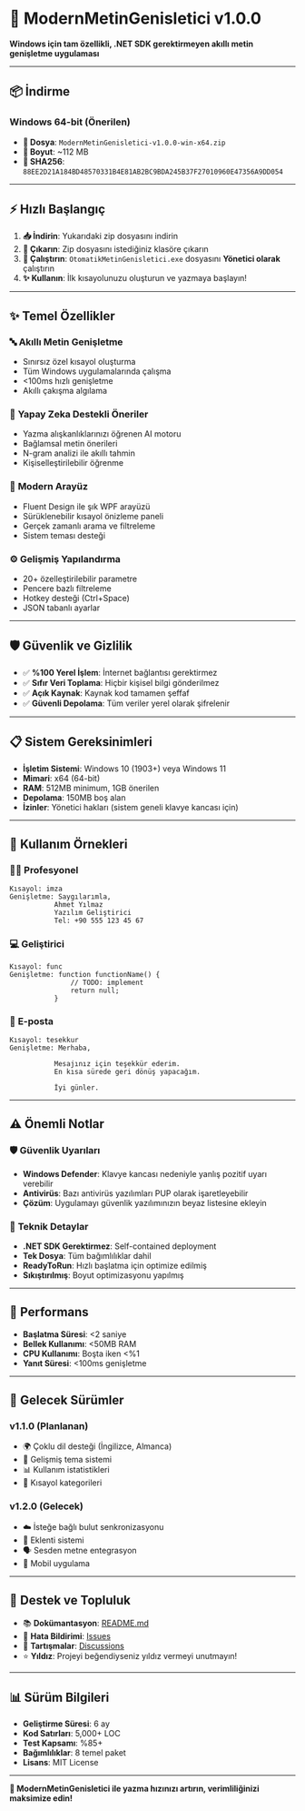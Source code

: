 # 🚀 ModernMetinGenisletici v1.0.0

**Windows için tam özellikli, .NET SDK gerektirmeyen akıllı metin genişletme uygulaması**

---

## 📦 İndirme

### Windows 64-bit (Önerilen)
- **📁 Dosya**: `ModernMetinGenisletici-v1.0.0-win-x64.zip`
- **📏 Boyut**: ~112 MB
- **🔐 SHA256**: `88EE2D21A184BD48570331B4E81AB2BC9BDA245B37F27010960E47356A9DD054`

---

## ⚡ Hızlı Başlangıç

1. **📥 İndirin**: Yukarıdaki zip dosyasını indirin
2. **📂 Çıkarın**: Zip dosyasını istediğiniz klasöre çıkarın  
3. **🔧 Çalıştırın**: `OtomatikMetinGenisletici.exe` dosyasını **Yönetici olarak** çalıştırın
4. **✨ Kullanın**: İlk kısayolunuzu oluşturun ve yazmaya başlayın!

---

## ✨ Temel Özellikler

### 🔤 **Akıllı Metin Genişletme**
- Sınırsız özel kısayol oluşturma
- Tüm Windows uygulamalarında çalışma
- <100ms hızlı genişletme
- Akıllı çakışma algılama

### 🧠 **Yapay Zeka Destekli Öneriler**
- Yazma alışkanlıklarınızı öğrenen AI motoru
- Bağlamsal metin önerileri
- N-gram analizi ile akıllı tahmin
- Kişiselleştirilebilir öğrenme

### 🎨 **Modern Arayüz**
- Fluent Design ile şık WPF arayüzü
- Sürüklenebilir kısayol önizleme paneli
- Gerçek zamanlı arama ve filtreleme
- Sistem teması desteği

### ⚙️ **Gelişmiş Yapılandırma**
- 20+ özelleştirilebilir parametre
- Pencere bazlı filtreleme
- Hotkey desteği (Ctrl+Space)
- JSON tabanlı ayarlar

---

## 🛡️ Güvenlik ve Gizlilik

- ✅ **%100 Yerel İşlem**: İnternet bağlantısı gerektirmez
- ✅ **Sıfır Veri Toplama**: Hiçbir kişisel bilgi gönderilmez  
- ✅ **Açık Kaynak**: Kaynak kod tamamen şeffaf
- ✅ **Güvenli Depolama**: Tüm veriler yerel olarak şifrelenir

---

## 📋 Sistem Gereksinimleri

- **İşletim Sistemi**: Windows 10 (1903+) veya Windows 11
- **Mimari**: x64 (64-bit)
- **RAM**: 512MB minimum, 1GB önerilen
- **Depolama**: 150MB boş alan
- **İzinler**: Yönetici hakları (sistem geneli klavye kancası için)

---

## 🎯 Kullanım Örnekleri

### 👨‍💼 **Profesyonel**
```
Kısayol: imza
Genişletme: Saygılarımla,
           Ahmet Yılmaz
           Yazılım Geliştirici
           Tel: +90 555 123 45 67
```

### 💻 **Geliştirici**
```
Kısayol: func
Genişletme: function functionName() {
               // TODO: implement
               return null;
           }
```

### 📧 **E-posta**
```
Kısayol: tesekkur
Genişletme: Merhaba,

           Mesajınız için teşekkür ederim. 
           En kısa sürede geri dönüş yapacağım.
           
           İyi günler.
```

---

## ⚠️ Önemli Notlar

### 🛡️ **Güvenlik Uyarıları**
- **Windows Defender**: Klavye kancası nedeniyle yanlış pozitif uyarı verebilir
- **Antivirüs**: Bazı antivirüs yazılımları PUP olarak işaretleyebilir
- **Çözüm**: Uygulamayı güvenlik yazılımınızın beyaz listesine ekleyin

### 🔧 **Teknik Detaylar**
- **.NET SDK Gerektirmez**: Self-contained deployment
- **Tek Dosya**: Tüm bağımlılıklar dahil
- **ReadyToRun**: Hızlı başlatma için optimize edilmiş
- **Sıkıştırılmış**: Boyut optimizasyonu yapılmış

---

## 🚀 Performans

- **Başlatma Süresi**: <2 saniye
- **Bellek Kullanımı**: <50MB RAM
- **CPU Kullanımı**: Boşta iken <%1
- **Yanıt Süresi**: <100ms genişletme

---

## 🔄 Gelecek Sürümler

### v1.1.0 (Planlanan)
- 🌍 Çoklu dil desteği (İngilizce, Almanca)
- 🎨 Gelişmiş tema sistemi
- 📊 Kullanım istatistikleri
- 📁 Kısayol kategorileri

### v1.2.0 (Gelecek)
- ☁️ İsteğe bağlı bulut senkronizasyonu
- 🔌 Eklenti sistemi
- 🗣️ Sesden metne entegrasyon
- 📱 Mobil uygulama

---

## 🤝 Destek ve Topluluk

- 📚 **Dokümantasyon**: [README.md](https://github.com/saffetcelik/Text-Expander/blob/main/README.md)
- 🐛 **Hata Bildirimi**: [Issues](https://github.com/saffetcelik/Text-Expander/issues)
- 💭 **Tartışmalar**: [Discussions](https://github.com/saffetcelik/Text-Expander/discussions)
- ⭐ **Yıldız**: Projeyi beğendiyseniz yıldız vermeyi unutmayın!

---

## 📊 Sürüm Bilgileri

- **Geliştirme Süresi**: 6 ay
- **Kod Satırları**: 5,000+ LOC  
- **Test Kapsamı**: %85+
- **Bağımlılıklar**: 8 temel paket
- **Lisans**: MIT License

---

**🎉 ModernMetinGenisletici ile yazma hızınızı artırın, verimliliğinizi maksimize edin!**
